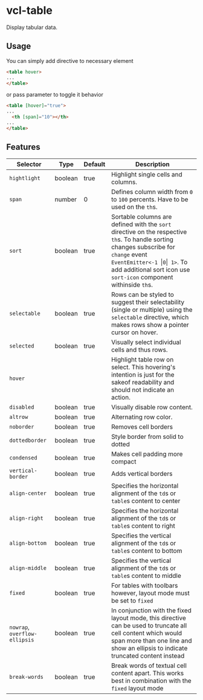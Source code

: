 # vcl-table
Display tabular data.

## Usage

You can simply add directive to necessary element
```html
<table hover>
...
</table>
```

or pass parameter to toggle it behavior
```html
<table [hover]="true">
...
  <th [span]="10"></th>
...
</table>
```

## Features


| Selector             | Type        | Default    | Description|
| ------------------- | ------------|----------- | ---------- |
| `hightlight` | boolean | true |  Highlight single cells and columns. |
| `span`  | number | 0 | Defines column width from `0` to `100` percents. Have to be used on the `th`s. |
| `sort` | boolean | true | Sortable columns are defined with the `sort` directive  on the respective `th`s. To handle sorting changes subscribe for `change` event `EventEmitter<-1 `&#124;` 0 `&#124;` 1>`. To add additional sort icon use `sort-icon` component withinside `th`s.  |
|`selectable` | boolean | true | Rows can be styled to suggest their selectability (single or multiple) using the `selectable` directive, which makes rows show a pointer cursor on hover. | 
|`selected`| boolean | true | Visually select individual cells and thus rows. |
| `hover` |  |  | Highlight table row on select. This hovering's intention is just for the sakeof readability and should not indicate an action. |
| `disabled` | boolean | true | Visually disable row content. |
| `altrow` | boolean | true | Alternating row color. |
| `noborder` | boolean | true | Removes cell borders |
| `dottedborder` | boolean | true | Style border from solid to dotted |
| `condensed` | boolean | true | Makes cell padding more compact |
| `vertical-border` | boolean | true | Adds vertical borders |
| `align-center` | boolean | true | Specifies the horizontal alignment of the `td`s or `table`s content to center |
| `align-right` | boolean | true |  Specifies the horizontal alignment of the `td`s or `table`s content to right |
| `align-bottom` | boolean | true | Specifies the vertical alignment of the `td`s or `table`s content to bottom |
| `align-middle` | boolean | true | Specifies the vertical alignment of the `td`s or `table`s content to middle |
| `fixed` | boolean | true |  For tables with toolbars however, layout mode must be set to `fixed` |
| `nowrap`, `overflow-ellipsis` | boolean | true | In conjunction with the fixed layout mode, this directive can be used to truncate all cell content which would span more than one line and show an ellipsis to indicate truncated content instead |
| `break-words` | boolean | true | Break words of textual cell content apart. This works best in combination with the `fixed` layout mode|
